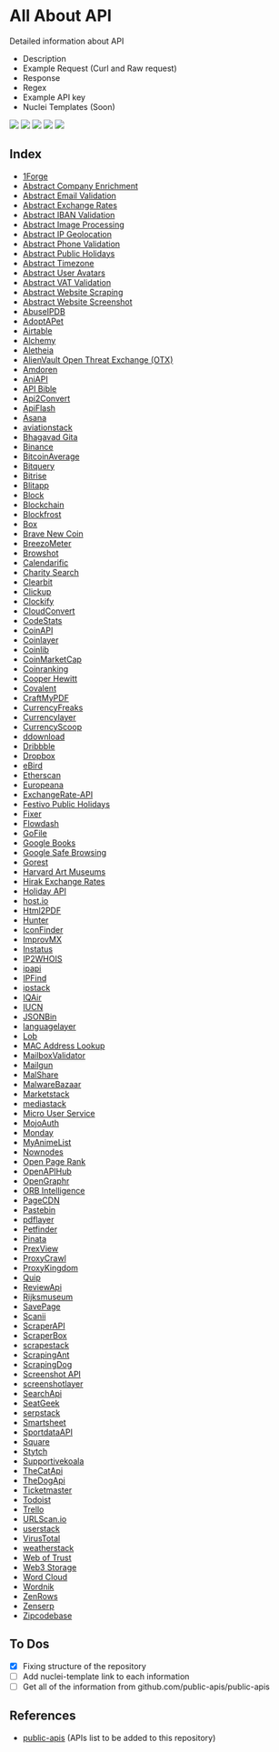 # All About API
Detailed information about API
- Description
- Example Request (Curl and Raw request)
- Response
- Regex
- Example API key
- Nuclei Templates (Soon)

![](https://img.shields.io/github/license/daffainfo/all-about-api)
![](https://img.shields.io/github/issues/daffainfo/all-about-api)
![](https://img.shields.io/github/forks/daffainfo/all-about-api)
![](https://img.shields.io/github/stars/daffainfo/all-about-api)
![](https://img.shields.io/github/last-commit/daffainfo/all-about-api)

## Index
* [1Forge](/1forge/)
* [Abstract Company Enrichment](/abstract-company-enrichment/)
* [Abstract Email Validation](/abstract-email-validation/)
* [Abstract Exchange Rates](/abstract-exchange-rates/)
* [Abstract IBAN Validation](/abstract-iban-validation/)
* [Abstract Image Processing](/abstract-image-processing/)
* [Abstract IP Geolocation](/abstract-ip-geolocation/)
* [Abstract Phone Validation](/abstract-phone-validation/)
* [Abstract Public Holidays](/abstract-public-holidays/)
* [Abstract Timezone](/abstract-timezone/)
* [Abstract User Avatars](/abstract-user-avatars/)
* [Abstract VAT Validation](/abstract-vat-validation-rates/)
* [Abstract Website Scraping](/abstract-website-scraping/)
* [Abstract Website Screenshot](/abstract-website-screenshot/)
* [AbuseIPDB](/abuseipdb/)
* [AdoptAPet](/adoptapet/)
* [Airtable](/airtable/)
* [Alchemy](/alchemy/)
* [Aletheia](/aletheia/)
* [AlienVault Open Threat Exchange (OTX)](/alienVault-open-threat-exchange/)
* [Amdoren](/amdoren/)
* [AniAPI](/aniapi/)
* [API Bible](/api-bible/)
* [Api2Convert](/api2convert/)
* [ApiFlash](/apiflash/)
* [Asana](/asana/)
* [aviationstack](/aviationstack/)
* [Bhagavad Gita](/bhagavad-gita/)
* [Binance](/binance/)
* [BitcoinAverage](/bitcoinaverage/)
* [Bitquery](/bitquery/)
* [Bitrise](/bitrise/)
* [Blitapp](/blitapp/)
* [Block](/block/)
* [Blockchain](/blockchain/)
* [Blockfrost](/blockfrost/)
* [Box](/box/)
* [Brave New Coin](/brave-new-coin/)
* [BreezoMeter](/breezometer/)
* [Browshot](/browshot/)
* [Calendarific](/calendarific/)
* [Charity Search](/charity-search/)
* [Clearbit](/clearbit/)
* [Clickup](/clickup/)
* [Clockify](/clockify/)
* [CloudConvert](/cloudconvert/)
* [CodeStats](/codestats/)
* [CoinAPI](/coinapi/)
* [Coinlayer](/coinlayer/)
* [Coinlib](/coinlib/)
* [CoinMarketCap](/coinmarketcap/)
* [Coinranking](/coinranking/)
* [Cooper Hewitt](/cooper-hewitt/)
* [Covalent](/covalent/)
* [CraftMyPDF](/craftmypdf/)
* [CurrencyFreaks](/currencyfreaks/)
* [Currencylayer](/currencylayer/)
* [CurrencyScoop](/currencyscoop/)
* [ddownload](/ddownload/)
* [Dribbble](/dribbble/)
* [Dropbox](/dropbox/)
* [eBird](/ebird/)
* [Etherscan](/etherscan/)
* [Europeana](/europeana/)
* [ExchangeRate-API](/exchangerate-api/)
* [Festivo Public Holidays](/festivo-public-holidays/)
* [Fixer](/fixer/)
* [Flowdash](/flowdash/)
* [GoFile](/gofile/)
* [Google Books](/google-books/)
* [Google Safe Browsing](/google-safe-browsing/)
* [Gorest](/gorest/)
* [Harvard Art Museums](/harvard-art-museums/)
* [Hirak Exchange Rates](/hirak-exchange-rates/)
* [Holiday API](/holiday-api/)
* [host.io](/host-io/)
* [Html2PDF](/html2pdf/)
* [Hunter](/hunter/)
* [IconFinder](/iconfinder/)
* [ImprovMX](/improvmx/)
* [Instatus](/instatus/)
* [IP2WHOIS](/ip2whois/)
* [ipapi](/ipapi/)
* [IPFind](/ipfind/)
* [ipstack](/ipstack/)
* [IQAir](/iqair/)
* [IUCN](/iucn/)
* [JSONBin](/jsonbin/)
* [languagelayer](/languagelayer/)
* [Lob](/lob/)
* [MAC Address Lookup](/mac-address-lookup/)
* [MailboxValidator](/mailboxvalidator/)
* [Mailgun](/mailgun/)
* [MalShare](/malshare/)
* [MalwareBazaar](/malwarebazaar/)
* [Marketstack](/marketstack/)
* [mediastack](/mediastack/)
* [Micro User Service](/micro-user-service/)
* [MojoAuth](/mojoauth/)
* [Monday](/monday/)
* [MyAnimeList](/myanimelist/)
* [Nownodes](/nownodes/)
* [Open Page Rank](/open-page-rank/)
* [OpenAPIHub](/openapihub/)
* [OpenGraphr](/opengraphr/)
* [ORB Intelligence](/orb-intelligence/)
* [PageCDN](/pagecdn/)
* [Pastebin](/pastebin/)
* [pdflayer](/pdflayer/)
* [Petfinder](/petfinder/)
* [Pinata](/pinata/)
* [PrexView](/prexview/)
* [ProxyCrawl](/proxycrawl/)
* [ProxyKingdom](/proxykingdom/)
* [Quip](/quip/)
* [ReviewApi](/reviewapi/)
* [Rijksmuseum](/rijksmuseum/)
* [SavePage](/savepage/)
* [Scanii](/scanii/)
* [ScraperAPI](/scraperapi/)
* [ScraperBox](/scraperbox/)
* [scrapestack](/scrapestack/)
* [ScrapingAnt](/scrapingant/)
* [ScrapingDog](/scrapingdog/)
* [Screenshot API](/screenshot-api/)
* [screenshotlayer](/screenshotlayer/)
* [SearchApi](/searchapi/)
* [SeatGeek](/seatgeek/)
* [serpstack](/serpstack/)
* [Smartsheet](/smartsheet/)
* [SportdataAPI](/sportdataapi/)
* [Square](/square/)
* [Stytch](/stytch/)
* [Supportivekoala](/supportivekoala/)
* [TheCatApi](/thecatapi/)
* [TheDogApi](/thedogapi/)
* [Ticketmaster](/ticketmaster/)
* [Todoist](/todoist/)
* [Trello](/trello/)
* [URLScan.io](/urlscan/)
* [userstack](/userstack/)
* [VirusTotal](/virustotal/)
* [weatherstack](/weatherstack/)
* [Web of Trust](/web-of-trust/)
* [Web3 Storage](/web3-storage/)
* [Word Cloud](/word-cloud/)
* [Wordnik](/wordnik/)
* [ZenRows](/zenrows/)
* [Zenserp](/zenserp/)
* [Zipcodebase](/zipcodebase/)

## To Dos
- [x] Fixing structure of the repository
- [ ] Add nuclei-template link to each information
- [ ] Get all of the information from github.com/public-apis/public-apis

## References
- [public-apis](https://github.com/public-apis/public-apis) (APIs list to be added to this repository)
